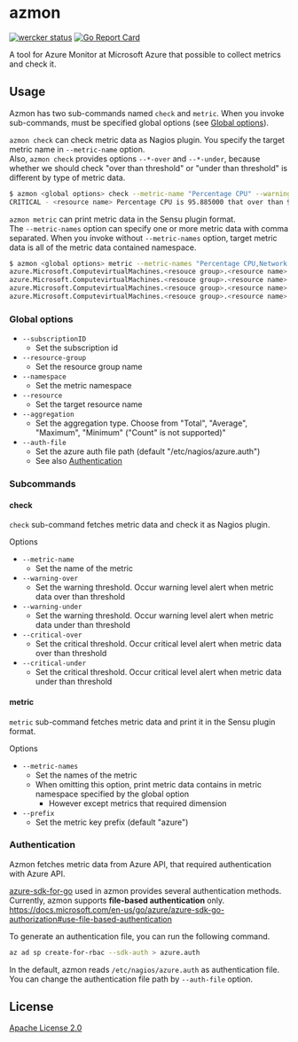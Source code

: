 azmon
=====

[![wercker status](https://app.wercker.com/status/c734acd73bb51fb728351ac8be88d83d/s/master "wercker status")](https://app.wercker.com/project/byKey/c734acd73bb51fb728351ac8be88d83d)
[![Go Report Card](https://goreportcard.com/badge/github.com/heartbeatsjp/azmon)](https://goreportcard.com/report/github.com/heartbeatsjp/azmon)

A tool for Azure Monitor at Microsoft Azure that possible to collect metrics and check it.  


## Usage

Azmon has two sub-commands named `check` and `metric`. When you invoke sub-commands, must be specified global options (see [Global options](#global-options)).  

`azmon check` can check metric data as Nagios plugin. You specify the target metric name in `--metric-name` option.  
Also, `azmon check` provides options `--*-over` and `--*-under`, because whether we should check "over than threshold" or "under than threshold" is different by type of metric data.  

```bash
$ azmon <global options> check --metric-name "Percentage CPU" --warning-over 70 --critical-over 90
CRITICAL - <resource name> Percentage CPU is 95.885000 that over than 90.000000
```

`azmon metric` can print metric data in the Sensu plugin format.  
The `--metric-names` option can specify one or more metric data with comma separated. When you invoke without `--metric-names` option, target metric data is all of the metric data contained namespace.  

```bash
$ azmon <global options> metric --metric-names "Percentage CPU,Network In,Network Out,Disk Read Bytes"
azure.Microsoft.ComputevirtualMachines.<resouce group>.<resource name>.PercentageCPU.Average     5.932500        1550223420
azure.Microsoft.ComputevirtualMachines.<resouce group>.<resource name>.NetworkIn.Average         37235.038462    1550223420
azure.Microsoft.ComputevirtualMachines.<resouce group>.<resource name>.NetworkOut.Average        5743.250000     1550223420
azure.Microsoft.ComputevirtualMachines.<resouce group>.<resource name>.DiskReadBytes.Average     0.000000        1550223420
```

### Global options

- `--subscriptionID`
    - Set the subscription id
- `--resource-group`
    - Set the resource group name
- `--namespace`
    - Set the metric namespace
- `--resource`
    - Set the target resource name
- `--aggregation`
    - Set the aggregation type. Choose from "Total", "Average", "Maximum", "Minimum" ("Count" is not supported)"
- `--auth-file`
    - Set the azure auth file path (default "/etc/nagios/azure.auth")
    - See also [Authentication](#authentication)

### Subcommands

#### check

`check` sub-command fetches metric data and check it as Nagios plugin.  

Options  

- `--metric-name`
    - Set the name of the metric
- `--warning-over`
    - Set the warning threshold. Occur warning level alert when metric data over than threshold
- `--warning-under`
    - Set the warning threshold. Occur warning level alert when metric data under than threshold
- `--critical-over`
    - Set the critical threshold. Occur critical level alert when metric data over than threshold
- `--critical-under`
    - Set the critical threshold. Occur critical level alert when metric data under than threshold

#### metric

`metric` sub-command fetches metric data and print it in the Sensu plugin format.  

Options  

- `--metric-names`
    - Set the names of the metric
    - When omitting this option, print metric data contains in metric namespace specified by the global option
        - However except metrics that required dimension
- `--prefix`
    - Set the metric key prefix (default "azure")


### Authentication

Azmon fetches metric data from Azure API, that required authentication with Azure API.  

[azure-sdk-for-go](https://github.com/Azure/azure-sdk-for-go) used in azmon provides several authentication methods.  
Currently, azmon supports **file-based authentication** only.  
https://docs.microsoft.com/en-us/go/azure/azure-sdk-go-authorization#use-file-based-authentication  

To generate an authentication file, you can run the following command.  

```bash
az ad sp create-for-rbac --sdk-auth > azure.auth
```

In the default, azmon reads `/etc/nagios/azure.auth` as authentication file. You can change the authentication file path by `--auth-file` option.  


## License

[Apache License 2.0](https://github.com/heartbeatsjp/azmon/blob/master/LICENSE)  
